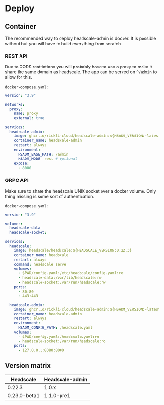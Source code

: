 # Deploy

## Container

The recommended way to deploy headscale-admin is docker. It is possible without but you will have to build everything from scratch.

### REST API

Due to CORS restrictions you will probably have to use a proxy to make it share the same domain as headscale. The app can be served on `^/admin` to allow for this.

`docker-compose.yaml`:

```yaml
version: "3.9"

networks:
  proxy:
    name: proxy
    external: true

services:
  headscale-admin:
    image: ghcr.io/rickli-cloud/headscale-admin:${HSADM_VERSION:-latest}
    container_name: headscale-admin
    restart: always
    environment:
      HSADM_BASE_PATH: /admin
      HSADM_MODE: rest # optional
    expose:
      - 8000
```

### GRPC API

Make sure to share the headscale UNIX socket over a docker volume. Only thing missing is some sort of authentication.

`docker-compose.yaml`:

```yaml
version: "3.9"

volumes:
  headscale-data:
  headscale-socket:

services:
  headscale:
    image: headscale/headscale:${HEADSCALE_VERSION:0.22.3}
    container_name: headscale
    restart: always
    command: headscale serve
    volumes:
      - $PWD/config.yaml:/etc/headscale/config.yaml:ro
      - headscale-data:/var/lib/headscale:rw
      - headscale-socket:/var/run/headscale:rw
    ports:
      - 80:80
      - 443:443

  headscale-admin:
    image: ghcr.io/rickli-cloud/headscale-admin:${HSADM_VERSION:-latest}
    container_name: headscale-admin
    restart: always
    environment:
      HSADM_CONFIG_PATH: /headscale.yaml
    volumes:
      - $PWD/config.yaml:/headscale.yaml:ro
      - headscale-socket:/var/run/headscale:ro
    ports:
      - 127.0.0.1:8080:8000
```

## Version matrix

| Headscale    | Headscale-admin |
| ------------ | --------------- |
| 0.22.3       | 1.0.x           |
| 0.23.0-beta1 | 1.1.0-pre1      |
